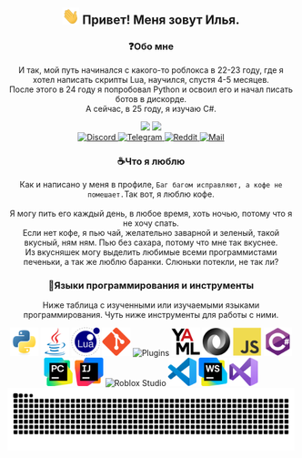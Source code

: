 <h2 align="center"><img src="https://github.com/ProgrammDuck/ProgrammDuck/blob/main/wave.gif" width="30"> Привет! Меня зовут Илья.</h2>    
<h3 align="center"> ❓Обо мне </h3>
<p align="center">
  И так, мой путь начинался с какого-то роблокса в 22-23 году, где я хотел написать скрипты Lua, научился, спустя 4-5 месяцев.<br>
  После этого в 24 году я попробовал Python и освоил его и начал писать ботов в дискорде.<br>
  А сейчас, в 25 году, я изучаю C#.
</p>

<div align="center">
  <img src="https://github-readme-stats.vercel.app/api?username=ProgrammDuck&show_icons=true&locale=ru&bg_color=45,FF7700,F26363&title_color=FFFFFF&text_color=FFFFFF&icon_color=FFFFFF">
  <img src="https://github-readme-stats.vercel.app/api/top-langs/?username=ProgrammDuck&layout=compact&theme=dark&locale=ru&bg_color=45,F26363,FF7700&title_color=FFFFFF&text_color=FFFFFF&icon_color=FFFFFF"><br>
</div>

<div align="center">
  <a href="https://discord.com/users/programmduck" target="_blank">
    <picture>
      <source media="(prefers-color-scheme: dark)" srcset="https://img.shields.io/badge/Discord-ProgrammDuck-black?style=for-the-badge&logo=Discord" />
      <source media="(prefers-color-scheme: light)" srcset="https://img.shields.io/badge/Discord-ProgrammDuck-lightgray?labelColor=gray&style=for-the-badge&logo=Discord" />
      <img title="Discord" alt="Discord" src="https://img.shields.io/badge/Discord-ProgrammDuck-lightgray?labelColor=gray&style=for-the-badge&logo=Discord" />
    </picture>
  </a>
  
  <!-- Telegram -->
  <a href="https://t.me/programmduck" target="_blank">
    <picture>
      <source media="(prefers-color-scheme: dark)" srcset="https://img.shields.io/badge/Telegram-%40ProgrammDuck-black?style=for-the-badge&logo=Telegram" />
      <source media="(prefers-color-scheme: light)" srcset="https://img.shields.io/badge/Telegram-%40ProgrammDuck-lightgray?labelColor=gray&style=for-the-badge&logo=Telegram" />
      <img title="Telegram" alt="Telegram" src="https://img.shields.io/badge/Telegram-%40ProgrammDuck-lightgray?labelColor=gray&style=for-the-badge&logo=Telegram" />
    </picture>
  </a>
  
  <!-- Reddit -->
  <a href="https://www.reddit.com/user/Pr0gramm_Duck/" target="_blank">
    <picture>
      <source media="(prefers-color-scheme: dark)" srcset="https://img.shields.io/badge/Reddit-Pr0grammDuck-black?style=for-the-badge&logo=Reddit" />
      <source media="(prefers-color-scheme: light)" srcset="https://img.shields.io/badge/Reddit-Pr0grammDuck-lightgray?labelColor=gray&style=for-the-badge&logo=Reddit" />
      <img title="Reddit" alt="Reddit" src="https://img.shields.io/badge/Reddit-Pr0grammDuck-lightgray?labelColor=gray&style=for-the-badge&logo=Reddit" />
    </picture>
  </a>
  
  <!-- Mail -->
  <a href="mailto:programmduck@yandex.ru" target="_blank">
    <picture>
      <source media="(prefers-color-scheme: dark)" srcset="https://img.shields.io/badge/Mail-ProgrammDuck%40yandex.ru-black?style=for-the-badge&logo=Gmail&logoColor=%2330B980" />
      <source media="(prefers-color-scheme: light)" srcset="https://img.shields.io/badge/Mail-ProgrammDuck%40yandex.ru-lightgray?labelColor=gray&style=for-the-badge&logo=Gmail&logoColor=%2330B980" />
      <img title="Mail" alt="Mail" src="https://img.shields.io/badge/Mail-ProgrammDuck%40yandex.ru-lightgray?labelColor=gray&style=for-the-badge&logo=Gmail&logoColor=%2330B980" />
    </picture>
  </a>
</div>

<h3 align="center"> ☕Что я люблю </h3>
<p align="center">
  Как и написано у меня в профиле, <code>Баг багом исправляют, а кофе не помешает.</code>Так вот, я люблю кофе.<br>
  <br>
  Я могу пить его каждый день, в любое время, хоть ночью, потому что я не хочу спать.<br>
  Если нет кофе, я пью чай, желательно заварной и зеленый, такой вкусный, ням ням. Пью без сахара, потому что мне так вкуснее.<br>
  Из вкусняшек могу выделить любимые всеми программистами печеньки, а так же люблю баранки. Слюньки потекли, не так ли?
</p>

<h3 align="center">📕Языки программирования и инструменты</h3>
<p align="center">
  Ниже таблица с изученными или изучаемыми языками программирования. Чуть ниже инструменты для работы с ними.
</p>
<div align="center">
  <img src="https://github.com/devicons/devicon/blob/master/icons/python/python-original.svg" width="50" alt="Python" title="Python" />
  <img src="https://github.com/devicons/devicon/blob/master/icons/java/java-original.svg" width="50" alt="Java" title="Java" />
  <img src="https://github.com/devicons/devicon/blob/master/icons/lua/lua-original.svg" width="50" alt="Lua" title="Lua" />
  <img src="https://github.com/devicons/devicon/blob/master/icons/git/git-original.svg" width="50" alt="Git" title="Git" />
  <img src="https://github.com/undrfined/mc-icons/blob/master/pics/2_Grass.png" width="50" alt="Plugins" title="Plugins" />
  <img src="https://github.com/devicons/devicon/blob/master/icons/yaml/yaml-original.svg" width="50" alt="YAML" title="YAML" />
  <img src="https://github.com/devicons/devicon/blob/master/icons/json/json-original.svg" width="50" alt="JSON" title="JSON" />
  <img src="https://github.com/devicons/devicon/blob/master/icons/javascript/javascript-original.svg" width="50" alt="JavaScript" title="JavaScript" />
  <img src="https://github.com/devicons/devicon/blob/master/icons/csharp/csharp-original.svg" width="50" alt="C#" title="C#" />
</div>

<div align="center">
  <img src="https://github.com/devicons/devicon/blob/master/icons/pycharm/pycharm-original.svg" width="50" alt="PyCharm" title="PyCharm" />
  <img src="https://github.com/devicons/devicon/blob/master/icons/intellij/intellij-original.svg" width="50" alt="IntelliJ IDEA" title="IntelliJ IDEA" />
  <img src="https://camo.githubusercontent.com/f03c3566f5a1b94f2a989c598af5864490f9d34882d237851ce2040850745431/68747470733a2f2f75706c6f61642e77696b696d656469612e6f72672f77696b6970656469612f636f6d6d6f6e732f352f35382f526f626c6f785f53747564696f5f6c6f676f5f323032315f70726573656e742e737667" width="50" alt="Roblox Studio" title="Roblox Studio" />
  <img src="https://github.com/devicons/devicon/blob/master/icons/vscode/vscode-original.svg" width="50" alt="VS Code" title="VS Code" />
  <img src="https://github.com/devicons/devicon/blob/master/icons/webstorm/webstorm-original.svg" width="50" alt="WebStorm" title="WebStorm" />
  <img src="https://github.com/devicons/devicon/blob/master/icons/visualstudio/visualstudio-original.svg" width="50" alt="Visual Studio" title="Visual Studio" />
</div>



<div align="center">
  <picture>
    <source media="(prefers-color-scheme: dark)" srcset="https://github.com/ProgrammDuck/ProgrammDuck/blob/output/github-contribution-grid-snake-dark.svg" />
    <source media="(prefers-color-scheme: light)" srcset="https://github.com/ProgrammDuck/ProgrammDuck/blob/output/github-contribution-grid-snake-light.svg" />
    <img alt="github-snake" src="https://github.com/ProgrammDuck/ProgrammDuck/blob/output/github-contribution-grid-snake.svg" />
  </picture>
</div>
